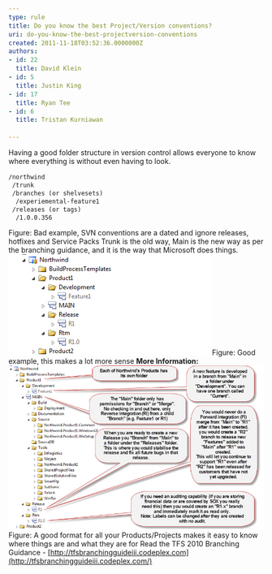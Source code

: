 ```yaml
---
type: rule
title: Do you know the best Project/Version conventions?
uri: do-you-know-the-best-projectversion-conventions
created: 2011-11-18T03:52:36.0000000Z
authors:
- id: 22
  title: David Klein
- id: 5
  title: Justin King
- id: 17
  title: Ryan Tee
- id: 6
  title: Tristan Kurniawan

---
```


 
Having a good folder structure in version control allows everyone to know where everything is without even having to look.​
 

```
/northwind
 /trunk
 /branches (or shelvesets)
  /experiemental-feature1
 /releases (or tags)
  /1.0.0.356
```

Figure: Bad example, SVN conventions are a dated and ignore releases, hotfixes and Service Packs 
Trunk is the old way, Main is the new way as per the branching guidance, and it is the way that Microsoft does things.
![Main branch guidance ](BranchGuidance.jpg)Figure: Good example, this makes a lot more sense **More Information:** ![Good format for the information](GoodFormatForInfo.jpg)Figure: A good format for all your Products/Projects makes it easy to know where things are and what they are for 
Read the TFS 2010 Branching Guidance - [http://tfsbranchingguideiii.codeplex.com](http://tfsbranchingguideiii.codeplex.com/)

